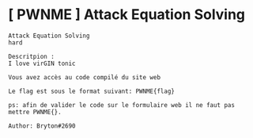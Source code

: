 # [ PWNME ] Attack Equation Solving


    Attack Equation Solving
    hard

    Descritpion : 
    I love virGIN tonic

    Vous avez accès au code compilé du site web

    Le flag est sous le format suivant: PWNME{flag}

    ps: afin de valider le code sur le formulaire web il ne faut pas mettre PWNME{}.

    Author: Bryton#2690

